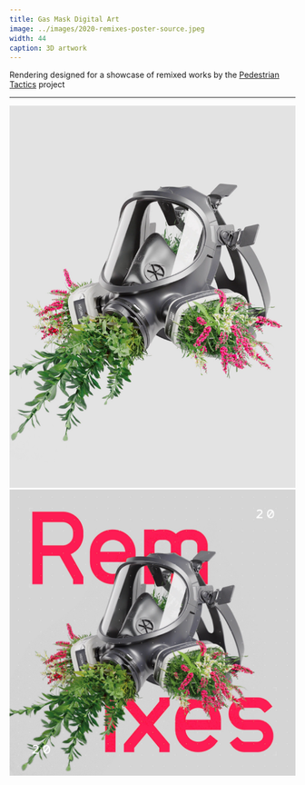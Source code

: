 ```yaml
---
title: Gas Mask Digital Art
image: ../images/2020-remixes-poster-source.jpeg
width: 44
caption: 3D artwork
---
```


Rendering designed for a showcase of remixed works by the [Pedestrian Tactics](https://pedestriantactics.com) project

***

![](../images/2020-remixes-poster-source.jpeg)
![](../images/2020-remixes-poster.jpeg)